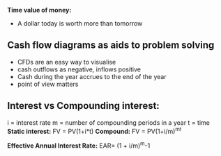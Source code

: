**Time value of money:**
 - A dollar today is worth more than tomorrow

## Cash flow diagrams as aids to problem solving
- CFDs are an easy way to visualise
- cash outflows as negative, inflows positive
- Cash during the year accrues to the end of the year
- point of view matters

## Interest vs Compounding interest:
i = interest rate
m = number of compounding periods in a year
t = time
**Static interest:**
FV = PV(1+i\*t)
**Compound:**
FV = PV(1+i/m)<sup>mt</sup> 

**Effective Annual Interest Rate:**
EAR= (1 + i/m)<sup>m</sup>-1
